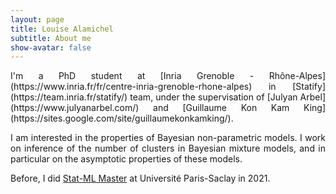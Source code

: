 ```yaml
---
layout: page
title: Louise Alamichel
subtitle: About me
show-avatar: false
---
```


<div style="text-align: justify">
I'm a PhD student at [Inria Grenoble - Rhône-Alpes](https://www.inria.fr/fr/centre-inria-grenoble-rhone-alpes) in [Statify](https://team.inria.fr/statify/) team, under the supervisation of [Julyan Arbel](https://www.julyanarbel.com/) and [Guillaume Kon Kam King](https://sites.google.com/site/guillaumekonkamking/).

I am interested in the properties of Bayesian non-parametric models. I work on inference of the number of clusters in Bayesian mixture models, and in particular on the asymptotic properties of these models.

Before, I did [Stat-ML Master](https://master-statml.imo.universite-paris-saclay.fr/) at Université Paris-Saclay in 2021.

 </div>
